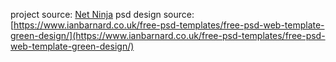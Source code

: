 project source:
  [Net Ninja](https://www.youtube.com/playlist?list=PL4cUxeGkcC9jjVlRiZnRnAGFSCK3Lu_i-)
psd design source:
  [https://www.ianbarnard.co.uk/free-psd-templates/free-psd-web-template-green-design/](https://www.ianbarnard.co.uk/free-psd-templates/free-psd-web-template-green-design/)
